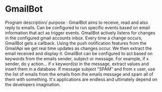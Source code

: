 # GmailBot

Program description/ purpose : GmailBot aims to receive, read and also
reply to emails. Can be configured to run specific events based on email 
information that act as trigger events. GmailBot actively listens for 
changes in the configured gmail accounts inbox. Every time a change
occurs, GmailBot gets a callback. Using the push notification features
from the GmailApi we get real time updates as changes occur. We then 
extract the email received and display it. 
GmailBot can be configured to act based on keywords from the emails 
sender, subject or message. For example, if x sender, do y action... 
if x keyword(s) in the message, extract values and insert them in a 
database. If message subject "SPAM" and from x user, use the list of 
emails from the emails from the emails message and spam all of them with 
something. It's applications are endless and ultimately depend on the 
developers imagination. 
